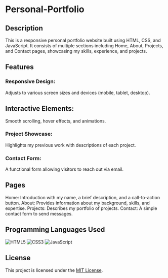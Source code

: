 # Personal-Portfolio
## Description
This is a responsive personal portfolio website built using HTML, CSS, and JavaScript. It consists of multiple sections including Home, About, Projects, and Contact pages, showcasing my skills, experience, and projects.

## Features
### Responsive Design:
Adjusts to various screen sizes and devices (mobile, tablet, desktop).
## Interactive Elements:
Smooth scrolling, hover effects, and animations.
### Project Showcase:
Highlights my previous work with descriptions of each project.
### Contact Form: 
A functional form allowing visitors to reach out via email.

## Pages
Home: Introduction with my name, a brief description, and a call-to-action button.
About: Provides information about my background, skills, and expertise.
Projects: Describes my portfolio of projects.
Contact: A simple contact form to send messages.

## Programming Languages Used

![HTML5](https://img.shields.io/badge/-HTML5-E34F26?logo=html5&logoColor=white&style=flat)
![CSS3](https://img.shields.io/badge/-CSS3-1572B6?logo=css3&logoColor=white&style=flat)
![JavaScript](https://img.shields.io/badge/-JavaScript-F7DF1E?logo=javascript&logoColor=black&style=flat)

## License
This project is licensed under the [MIT License](LICENSE).
